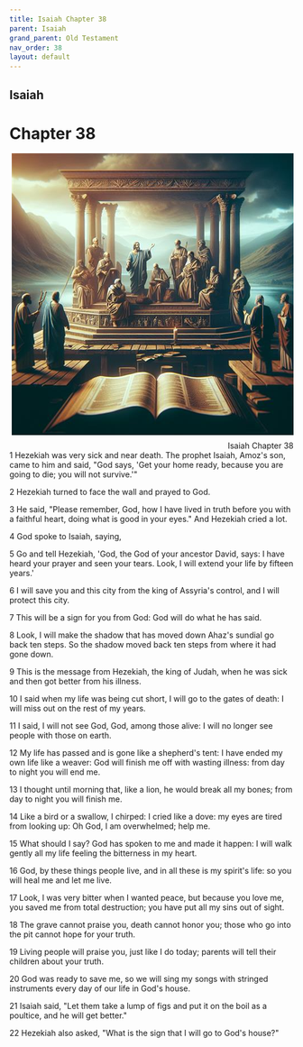 ```yaml
---
title: Isaiah Chapter 38
parent: Isaiah
grand_parent: Old Testament
nav_order: 38
layout: default
---
```


## Isaiah

# Chapter 38

<div style="clear: both; text-align: right;">
    <img src="/assets/Image/Isaiah/500/38.jpg" alt="Isaiah Chapter 38" class="chapter-image" style="max-width: 100%; height: auto; float: right; margin: 0 0 10px 10px; padding-left: 10%;">
    <figcaption style="font-size: 14px;">Isaiah Chapter 38</figcaption>
</div>
1 Hezekiah was very sick and near death. The prophet Isaiah, Amoz's son, came to him and said, "God says, 'Get your home ready, because you are going to die; you will not survive.'"

2 Hezekiah turned to face the wall and prayed to God.

3 He said, "Please remember, God, how I have lived in truth before you with a faithful heart, doing what is good in your eyes." And Hezekiah cried a lot.

4 God spoke to Isaiah, saying,

5 Go and tell Hezekiah, 'God, the God of your ancestor David, says: I have heard your prayer and seen your tears. Look, I will extend your life by fifteen years.'

6 I will save you and this city from the king of Assyria's control, and I will protect this city.

7 This will be a sign for you from God: God will do what he has said.

8 Look, I will make the shadow that has moved down Ahaz's sundial go back ten steps. So the shadow moved back ten steps from where it had gone down.

9 This is the message from Hezekiah, the king of Judah, when he was sick and then got better from his illness.

10 I said when my life was being cut short, I will go to the gates of death: I will miss out on the rest of my years.

11 I said, I will not see God, God, among those alive: I will no longer see people with those on earth.

12 My life has passed and is gone like a shepherd's tent: I have ended my own life like a weaver: God will finish me off with wasting illness: from day to night you will end me.

13 I thought until morning that, like a lion, he would break all my bones; from day to night you will finish me.

14 Like a bird or a swallow, I chirped: I cried like a dove: my eyes are tired from looking up: Oh God, I am overwhelmed; help me.

15 What should I say? God has spoken to me and made it happen: I will walk gently all my life feeling the bitterness in my heart.

16 God, by these things people live, and in all these is my spirit's life: so you will heal me and let me live.

17 Look, I was very bitter when I wanted peace, but because you love me, you saved me from total destruction; you have put all my sins out of sight.

18 The grave cannot praise you, death cannot honor you; those who go into the pit cannot hope for your truth.

19 Living people will praise you, just like I do today; parents will tell their children about your truth.

20 God was ready to save me, so we will sing my songs with stringed instruments every day of our life in God's house.

21 Isaiah said, "Let them take a lump of figs and put it on the boil as a poultice, and he will get better."

22 Hezekiah also asked, "What is the sign that I will go to God's house?"


